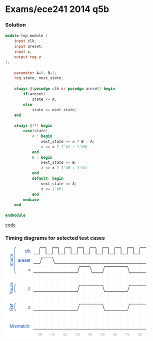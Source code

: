# Exams/ece241 2014 q5b
### Solution
```Verilog
module top_module (
    input clk,
    input areset,
    input x,
    output reg z
); 
    
    parameter A=0, B=1;
    reg state, next_state;
    
    always @(posedge clk or posedge areset) begin
        if(areset)
            state <= A;
        else
            state <= next_state;
    end
    
    always @(*) begin
        case(state)
            A : begin 
                next_state <= x ? B : A;
                z <= x ? 1'b1 : 1'b0;
            end
            B : begin
                next_state <= B;
                z <= x ? 1'b0 : 1'b1;
            end
            default: begin
                next_state <= A;
                z <= 1'b0;
            end
        endcase
    end

endmodule
```
[code](./141.v)

### Timing diagrams for selected test cases
![result](./result.png)